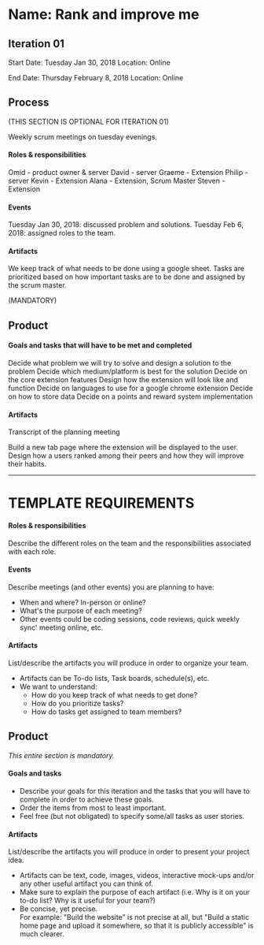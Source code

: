 # Name: Rank and improve me

## Iteration 01

Start Date: Tuesday Jan 30, 2018
Location: Online
<!--- Established a product and discussed goals of the product. (NOT needed here) --->

End Date: Thursday February 8, 2018
Location: Online
<!--- Assigned roles to the team. --->

## Process
(THIS SECTION IS OPTIONAL FOR ITERATION 01)

Weekly scrum meetings on tuesday evenings. 

#### Roles & responsibilities 
Omid - product owner & server
David - server
Graeme - Extension
Philip - server
Kevin - Extension
Alana - Extension, Scrum Master
Steven - Extension

#### Events
Tuesday Jan 30, 2018: discussed problem and solutions.
Tuesday Feb 6, 2018: assigned roles to the team.

#### Artifacts
We keep track of what needs to be done using a google sheet.
Tasks are prioritized based on how important tasks are to be done and assigned by the scrum master.


(MANDATORY)
## Product

#### Goals and tasks that will have to be met and completed

Decide what problem we will try to solve and design a solution to the problem
Decide which medium/platform is best for the solution
Decide on the core extension features
Design how the extension will look like and function
Decide on languages to use for a google chrome extension
Decide on how to store data
Decide on a points and reward system implementation

#### Artifacts

Transcript of the planning meeting

Build a new tab page where the extension will be displayed to the user.
Design how a users ranked among their peers and how they will improve their habits.


--------------------------------------------------------------------------------------------------------------------------------

# TEMPLATE REQUIREMENTS
#### Roles & responsibilities

Describe the different roles on the team and the responsibilities associated with each role.

#### Events

Describe meetings (and other events) you are planning to have:

 * When and where? In-person or online?
 * What's the purpose of each meeting?
 * Other events could be coding sessions, code reviews, quick weekly sync' meeting online, etc.

#### Artifacts

List/describe the artifacts you will produce in order to organize your team.       

 * Artifacts can be To-do lists, Task boards, schedule(s), etc.
 * We want to understand:
   * How do you keep track of what needs to get done?
   * How do you prioritize tasks?
   * How do tasks get assigned to team members?


## Product

_This entire section is mandatory._

#### Goals and tasks

 * Describe your goals for this iteration and the tasks that you will have to complete in order to achieve these goals.
 * Order the items from most to least important.
 * Feel free (but not obligated) to specify some/all tasks as user stories.

#### Artifacts

List/describe the artifacts you will produce in order to present your project idea.

 * Artifacts can be text, code, images, videos, interactive mock-ups and/or any other useful artifact you can think of.
 * Make sure to explain the purpose of each artifact (i.e. Why is it on your to-do list? Why is it useful for your team?)
 * Be concise, yet precise.         
   For example: "Build the website" is not precise at all, but "Build a static home page and upload it somewhere, so that it is publicly accessible" is much clearer.

